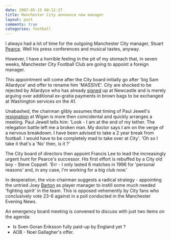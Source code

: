 ```yaml
---
date: 2007-05-15 08:12:27
title: Manchester City announce new manager
layout: post
comments: true
categories: football
---
```

I always had a lot of time for the outgoing Manchester City manager,
Stuart
[Pearce](http://news.bbc.co.uk/sport1/hi/football/teams/m/man_city/6655007.stm).
Well his press conferences and musical tastes, anyway.

However, I have a horrible feeling in the pit of my stomach that, in
seven weeks, Manchester City Football Club are going to appoint a
foreign manager.

This appointment will come after the City board initially go after 'big
Sam Allardyce' and offer to rename him 'MASSIVE'. City are shocked to be
rejected by Allardyce who has already
[signed](http://news.bbc.co.uk/sport1/hi/football/teams/n/newcastle_united/6654121.stm)
up at Newcastle and is merely arguing over additional ex-gratia payments
in brown bags to be exchanged at Washington services on the A1.

Unabashed, the chairman glibly assumes that timing of Paul Jewell's
[resignation](http://news.bbc.co.uk/sport1/hi/football/teams/w/wigan_athletic/6653185.stm)
at Wigan is more then coincidental and quickly arranges a meeting. Paul
Jewell tells him: 'Look - I am at the end of my tether. The relegation
battle left me a broken man. My doctor says I am on the verge of a
nervous breakdown. I have been advised to take a 2 year break from
football. I would have to be completely mad to take over at City'. 'Oh
so I take it that's a 'No' then, is it ?'

The City board of directors then appoint Francis Lee to lead the
increasingly urgent hunt for Pearce's successor. His first effort is
rebuffed by a City old boy - Steve Coppell. 'Err - I only lasted 6
matches in 1996 for 'personal reasons' and, in any case, I'm working for
a big club now.'

In desperation, the vice-chairman suggests a radical strategy -
appointing the untried Joey
[Barton](http://news.bbc.co.uk/1/hi/england/manchester/6627567.stm) as
player manager to instill some much needed 'fighting spirit' in the
team. This is opposed vehemently by City fans who conclusively vote 23-6
against in a poll conducted in the Manchester Evening News.

An emergency board meeting is convened to discuss with just two items on
the agenda:

- Is Sven Goran Eriksson fully paid-up by England yet ?
- AOB - Noel Gallagher's offer.
